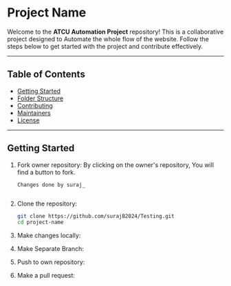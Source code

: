 
# Project Name

Welcome to the **ATCU Automation Project** repository! This is a collaborative project designed to Automate the whole flow of the website. 
Follow the steps below to get started with the project and contribute effectively.

---

## Table of Contents

- [Getting Started](#getting-started)
- [Folder Structure](#folder-structure)
- [Contributing](#contributing)
- [Maintainers](#maintainers)
- [License](#license)

---

## Getting Started
1. Fork owner repository:
   By clicking on the owner's repository, You will find a button to fork.
   ```img
   Changes done by suraj_


2. Clone the repository:
   ```bash
   git clone https://github.com/surajB2024/Testing.git
   cd project-name

3. Make changes locally:

4. Make Separate Branch:

5. Push to own repository:

6. Make a pull request:
  
   
